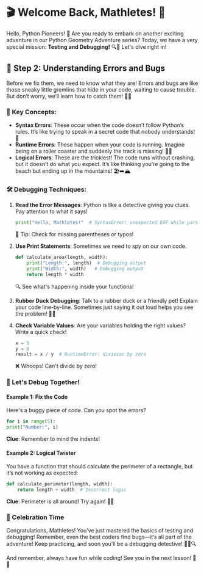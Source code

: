 # 🎬 Welcome Back, Mathletes! 🚀

Hello, Python Pioneers! 🌟 Are you ready to embark on another exciting adventure in our Python Geometry Adventure series? Today, we have a very special mission: **Testing and Debugging!** 🔍🐞 Let's dive right in!

## 🚦 Step 2: Understanding Errors and Bugs

Before we fix them, we need to know what they are! Errors and bugs are like those sneaky little gremlins that hide in your code, waiting to cause trouble. But don’t worry, we’ll learn how to catch them! 🕵️‍♂️

### 🔑 Key Concepts:
- **Syntax Errors**: These occur when the code doesn’t follow Python’s rules. It’s like trying to speak in a secret code that nobody understands! 🤔
- **Runtime Errors**: These happen when your code is running. Imagine being on a roller coaster and suddenly the track is missing! 🎢😱
- **Logical Errors**: These are the trickiest! The code runs without crashing, but it doesn’t do what you expect. It’s like thinking you’re going to the beach but ending up in the mountains! 🏖️➡️🏔️

### 🛠️ Debugging Techniques:
1. **Read the Error Messages**: Python is like a detective giving you clues. Pay attention to what it says!
   ```python
   print("Hello, Mathletes!"  # SyntaxError: unexpected EOF while parsing
   ```
   🌟 Tip: Check for missing parentheses or typos!

2. **Use Print Statements**: Sometimes we need to spy on our own code.
   ```python
   def calculate_area(length, width):
       print("Length:", length)  # Debugging output
       print("Width:", width)   # Debugging output
       return length * width
   ```
   🔍 See what's happening inside your functions!

3. **Rubber Duck Debugging**: Talk to a rubber duck or a friendly pet! Explain your code line-by-line. Sometimes just saying it out loud helps you see the problem! 🦆🐶

4. **Check Variable Values**: Are your variables holding the right values? Write a quick check!
   ```python
   x = 5
   y = 0
   result = x / y  # RuntimeError: division by zero
   ```
   ❌ Whoops! Can't divide by zero!

### 🧩 Let's Debug Together!

#### Example 1: Fix the Code
Here's a buggy piece of code. Can you spot the errors?

```python
for i in range(5):
print("Number:", i)
```

**Clue**: Remember to mind the indents!

#### Example 2: Logical Twister
You have a function that should calculate the perimeter of a rectangle, but it’s not working as expected:

```python
def calculate_perimeter(length, width):
    return length + width  # Incorrect logic
```

**Clue**: Perimeter is all around! Try again! 🏃‍♀️

### 🎉 Celebration Time
Congratulations, Mathletes! You’ve just mastered the basics of testing and debugging! Remember, even the best coders find bugs—it’s all part of the adventure! Keep practicing, and soon you'll be a debugging detective! 🕵️‍♀️🔍

And remember, always have fun while coding! See you in the next lesson! 🎈👋